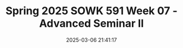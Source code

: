 ---
layout: single_presentation
name: spring-2025-sowk-591-week-07-advanced-seminar-ii.md
title: "Spring 2025 SOWK 591 Week 07 - Advanced Seminar II"
date:  2025-03-06 21:41:17
presentation_id: m1iMRh
permalink: /m1iMRh/
redirect_from:
  - /presentations/m1iMRh/spring-2025-sowk-591-week-07-advanced-seminar-ii
slides: 
  - slide_name: deck-m1iMRh-large-0.jpeg
    slide_alt: "The slide displays text 'Practicum Seminar II' and 'Week 07 for SOWK 591.1' with an abstract circular design on the left. Below is 'Jacob Campbell, Ph.D. LICSW at Heritage University.'"
  - slide_name: deck-m1iMRh-large-1.jpeg
    slide_alt: "An agenda slide showing objectives: Complete Midterm Feedback, SLED: Planned Change Process, Mindfulness Activity, and Practice Learning Reflection Group. Learning objectives include feedback, shared experiences, analysis, mindfulness, and change implementation."
  - slide_name: deck-m1iMRh-large-2.jpeg
    slide_alt: "Two QR codes displayed side by side; left for 'SOWK 591 Survey,' right for 'SOWK 596 Survey,' with instructions to complete both. Additional notes mention site visits and learning contracts."
  - slide_name: deck-m1iMRh-large-3.jpeg
    slide_alt: "Text 'Planned Change Process' appears prominently. Below, a button-like design reads 'Student LEd Discussion.' The background is plain white, suggesting a presentation slide."
  - slide_name: deck-m1iMRh-large-4.jpeg
    slide_alt: "The image features a 'GoNoodle' logo above four colorful information boxes. Text promotes 'SuperNoodle' for teachers, students, schools, and community health, emphasizing classroom energy management from Kindergarten to 5th grade. A cartoon character is on the right."
  - slide_name: deck-m1iMRh-large-5.jpeg
    slide_alt: "The image features a playful cartoon whale alongside the large text 'WHALE BREATH.' It's set underwater with a 'MooseTube' label. A link is provided: https://www.gonoodle.com/videos/ywe97w/whale-breath."
  - slide_name: deck-m1iMRh-large-6.jpeg
    slide_alt: "Title: 'Practice Learning Reflection Group'A slide with guidelines for a reflection group. **Group Check-in Question:**  - What is something you are doing to take care of yourself?**Practicum Discussion:**  - Discuss practicum activities.- Explore client needs and problem-solving.- Share about client work.**Group Norms:**  - Be respectful.- Approach dialog with an open mind.- Engage fully.- Keep client information confidential."
presentation_description_md: >
  Week%20seven%20for%20SOWK%20591%20is%20synchronous,%20with%20class%20on%20Saturday%20(03/08/25).%20Students%20will%20reflect%20on%20their%20practicum%20experience%20in%20their%20journals.%20During%20class,%20we%20will%20have%20a%20student-led%20discussion%20regarding%20an%20the%20planned%20change%20process,%20engage%20in%20mindfulness%20through%20breathing,%20and%20participate%20in%20a%20group%20reflecting%20on%20their%20practice.%20The%20following%20is%20the%20agenda:%0A%0A-%20Complete%20midterm%20feedback%0A-%20SLED:%20Planned%20Change%20Process%0A-%20Mindfulness%20activity%0A-%20Practice%20Learning%20Reflection%20Group%0A%0AThe%20learning%20objectives%20this%20week%20include:%0A%0A-%20Students%20will%20provide%20feedback%20to%20help%20guide%20this%20course.%0A-%20Students%20will%20recognize%20the%20shared%20experiences%20of%20peers%20in%20their%20practicum%20and%20be%20able%20to%20use%20the%20group%20as%20a%20method%20for%20sharing%20and%20problem-solving.%0A-%20Students%20will%20analyze%20their%20practicum%20experience,%20reflecting%20on%20how%20it%20connects%20to%20their%20development%20and%20demonstration%20of%20competence.%0A-%20Students%20will%20actively%20practice%20a%20mindfulness%20activity.%0A-%20Students%20consider%20the%20planned%20change%20process%20and%20how%20that%20can%20be%20implemented.
downloadable_slides: deck-m1iMRh.pdf
slides_count: 7
header:
  teaser: deck-m1iMRh-thumb-0.jpeg
presentation_video: 
location: "Heritage University"
tags:
  - Heritage University
  - MSW Program
  - SOWK 591
---